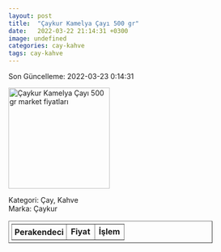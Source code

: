 ```yaml
---
layout: post
title:  "Çaykur Kamelya Çayı 500 gr"
date:   2022-03-22 21:14:31 +0300
image: undefined
categories: cay-kahve
tags: cay-kahve
---
```


Son Güncelleme: 2022-03-23 0:14:31

<img src="undefined" width="200" alt="Çaykur Kamelya Çayı 500 gr market fiyatları" />

Kategori: Çay, Kahve
<br />
Marka: Çaykur

<table border="1" style="padding: 5px;width:80%;">
  <tr>
    <td style="padding: 5px;"><strong>Perakendeci</strong></td>
    <td><strong>Fiyat</strong></td>
    <td><strong>İşlem</strong></td>
  </tr>
  
</table>
